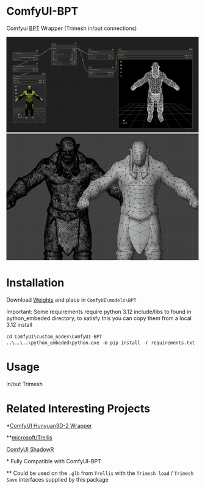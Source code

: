# ComfyUI-BPT
Comfyui [BPT](https://github.com/whaohan/bpt) Wrapper (Trimesh in/out connections)

![image](workflow/workflow.png)
![image](workflow/ref1.png)

# Installation

Download [Weights](https://huggingface.co/whaohan/bpt/blob/refs%2Fpr%2F1/bpt-8-16-500m.pt) and place in `ComfyUI\models\BPT`

Important: Some requirements require python 3.12 include/libs to found 
in python_embeded directory, to satisfy this you can copy them from a local 3.12 install

```
cd ComfyUI\custom_nodes\ComfyUI-BPT
..\..\..\python_embeded\python.exe -m pip install -r requirements.txt
```

# Usage

in/out Trimesh

# Related Interesting Projects

*[ComfyUI Hunyuan3D-2 Wrapper](https://github.com/kijai/ComfyUI-Hunyuan3DWrapper)

**[microsoft/Trellis](https://github.com/microsoft/TRELLIS)

[ComfyUI ShadowR](https://github.com/Easymode-ai/ComfyUI-ShadowR)

\* Fully Compatible with ComfyUI-BPT

\*\* Could be used on the `.glb` from `Trellis` with the `Trimesh load` / `Trimesh Save` interfaces supplied by this package
  
